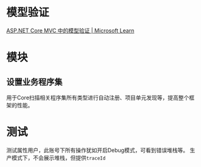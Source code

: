 # 模型验证
[ASP.NET Core MVC 中的模型验证 | Microsoft Learn](https://learn.microsoft.com/zh-cn/aspnet/core/mvc/models/validation?view=aspnetcore-8.0)

# 模块

## 设置业务程序集

用于Core扫描相关程序集所有类型进行自动注册、项目单元发现等，提高整个框架的性能。


# 测试

测试属性用户，此账号下所有操作犹如开启Debug模式，可看到错误堆栈等。
生产模式下，不会展示堆栈，但提供`traceId`